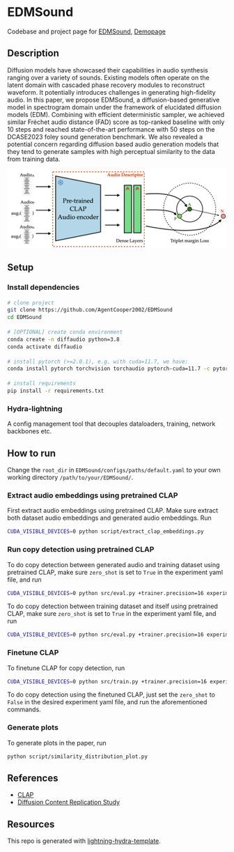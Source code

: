 # EDMSound
Codebase and project page for [EDMSound](https://arxiv.org/abs/2311.08667), [Demopage](https://tinyurl.com/4rds3bnn)

## Description
Diffusion models have showcased their capabilities in audio synthesis ranging over a variety of sounds. Existing models often operate on the latent domain with cascaded phase recovery modules to reconstruct waveform. It potentially introduces challenges in generating high-fidelity audio. In this paper, we propose EDMSound, a diffusion-based generative model in spectrogram domain under the framework of elucidated diffusion models (EDM). Combining with efficient deterministic sampler, we achieved similar Fréchet audio distance (FAD) score as top-ranked baseline with only 10 steps and reached state-of-the-art performance with 50 steps on the DCASE2023 foley sound generation benchmark. We also revealed a potential concern regarding diffusion based audio generation models that they tend to generate samples with high perceptual similarity to the data from training data.

![alt text](images/sim%20compute.001.png)
## Setup
### Install dependencies

```bash
# clone project
git clone https://github.com/AgentCooper2002/EDMSound
cd EDMSound

# [OPTIONAL] create conda environment
conda create -n diffaudio python=3.8
conda activate diffaudio

# install pytorch (>=2.0.1), e.g. with cuda=11.7, we have:
conda install pytorch torchvision torchaudio pytorch-cuda=11.7 -c pytorch -c nvidia

# install requirements
pip install -r requirements.txt
```
### Hydra-lightning

A config management tool that decouples dataloaders, training, network backbones etc.

## How to run
Change the `root_dir` in `EDMSound/configs/paths/default.yaml` to your own working directory `/path/to/your/EDMSound/`.

### Extract audio embeddings using pretrained CLAP
First extract audio embeddings using pretrained CLAP. Make sure extract both dataset audio embeddings and generated audio embeddings. Run
```bash
CUDA_VISIBLE_DEVICES=0 python script/extract_clap_embeddings.py
```

### Run copy detection using pretrained CLAP
To do copy detection between generated audio and training dataset using pretrained CLAP, make sure `zero_shot` is set to `True` in the experiment yaml file, and run
```bash
CUDA_VISIBLE_DEVICES=0 python src/eval.py +trainer.precision=16 experiment=ssl_fine_tune_gen_eval.yaml ckpt_path='dummy.ckpt'
```

To do copy detection between training dataset and itself using pretrained CLAP, make sure `zero_shot` is set to `True` in the experiment yaml file, and run
```bash
CUDA_VISIBLE_DEVICES=0 python src/eval.py +trainer.precision=16 experiment=ssl_fine_tune_self_eval.yaml ckpt_path='dummy.ckpt'
```

### Finetune CLAP
To finetune CLAP for copy detection, run
```bash
CUDA_VISIBLE_DEVICES=0 python src/train.py +trainer.precision=16 experiment=clap_fine_tune.yaml
```

To do copy detection using the finetuned CLAP, just set the `zero_shot` to `False` in the desired experiment yaml file, and run the aforementioned commands.

### Generate plots
To generate plots in the paper, run
```bash
python script/similarity_distribution_plot.py
```

## References
- [CLAP](https://github.com/LAION-AI/CLAP)
- [Diffusion Content Replication Study](https://github.com/somepago/DCR)

## Resources
This repo is generated with [lightning-hydra-template](https://github.com/ashleve/lightning-hydra-template).